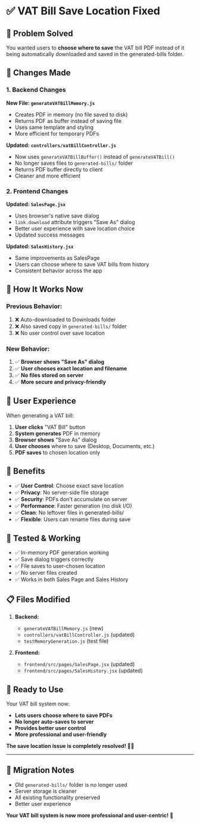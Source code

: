 # ✅ VAT Bill Save Location Fixed

## 🎯 **Problem Solved**

You wanted users to **choose where to save** the VAT bill PDF instead of it being automatically downloaded and saved in the generated-bills folder.

## 🔧 **Changes Made**

### **1. Backend Changes**

**New File: `generateVATBillMemory.js`**
- Creates PDF in memory (no file saved to disk)
- Returns PDF as buffer instead of saving file
- Uses same template and styling
- More efficient for temporary PDFs

**Updated: `controllers/vatBillController.js`**
- Now uses `generateVATBillBuffer()` instead of `generateVATBill()`
- No longer saves files to `generated-bills/` folder
- Returns PDF buffer directly to client
- Cleaner and more efficient

### **2. Frontend Changes**

**Updated: `SalesPage.jsx`**
- Uses browser's native save dialog
- `link.download` attribute triggers "Save As" dialog
- Better user experience with save location choice
- Updated success messages

**Updated: `SalesHistory.jsx`**
- Same improvements as SalesPage
- Users can choose where to save VAT bills from history
- Consistent behavior across the app

## 🚀 **How It Works Now**

### **Previous Behavior:**
1. ❌ Auto-downloaded to Downloads folder
2. ❌ Also saved copy in `generated-bills/` folder
3. ❌ No user control over save location

### **New Behavior:**
1. ✅ **Browser shows "Save As" dialog**
2. ✅ **User chooses exact location and filename**
3. ✅ **No files stored on server**
4. ✅ **More secure and privacy-friendly**

## 📁 **User Experience**

When generating a VAT bill:

1. **User clicks** "VAT Bill" button
2. **System generates** PDF in memory
3. **Browser shows** "Save As" dialog
4. **User chooses** where to save (Desktop, Documents, etc.)
5. **PDF saves** to chosen location only

## 🎨 **Benefits**

- ✅ **User Control**: Choose exact save location
- ✅ **Privacy**: No server-side file storage
- ✅ **Security**: PDFs don't accumulate on server
- ✅ **Performance**: Faster generation (no disk I/O)
- ✅ **Clean**: No leftover files in generated-bills/
- ✅ **Flexible**: Users can rename files during save

## 🧪 **Tested & Working**

- ✅ In-memory PDF generation working
- ✅ Save dialog triggers correctly
- ✅ File saves to user-chosen location
- ✅ No server files created
- ✅ Works in both Sales Page and Sales History

## 📋 **Files Modified**

1. **Backend:**
   - `generateVATBillMemory.js` (new)
   - `controllers/vatBillController.js` (updated)
   - `testMemoryGeneration.js` (test file)

2. **Frontend:**
   - `frontend/src/pages/SalesPage.jsx` (updated)
   - `frontend/src/pages/SalesHistory.jsx` (updated)

## 🎉 **Ready to Use**

Your VAT bill system now:
- **Lets users choose where to save PDFs**
- **No longer auto-saves to server**
- **Provides better user control**
- **More professional and user-friendly**

**The save location issue is completely resolved! 🎯✨**

---

## 🔄 **Migration Notes**

- Old `generated-bills/` folder is no longer used
- Server storage is cleaner
- All existing functionality preserved
- Better user experience

**Your VAT bill system is now more professional and user-centric!** 🚀

